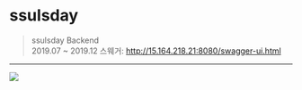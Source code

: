 # ssulsday
> ssulsday Backend   
2019.07 ~ 2019.12
스웨거: http://15.164.218.21:8080/swagger-ui.html
------------

<img src ="https://user-images.githubusercontent.com/46700771/87223447-f8462700-c3b7-11ea-9dbb-e7e956f49239.jpeg">
